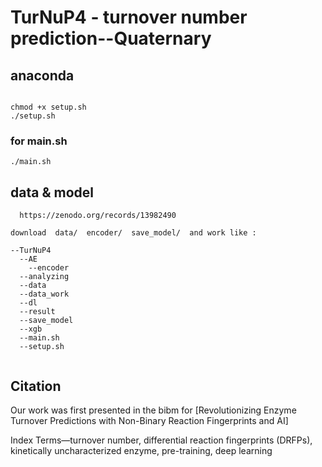 # TurNuP4 - turnover number prediction--Quaternary

## anaconda
```
 
chmod +x setup.sh       
./setup.sh    
```

### for main.sh
```            
./main.sh              
```

## data & model

```
  https://zenodo.org/records/13982490

download  data/  encoder/  save_model/  and work like :

--TurNuP4
  --AE
    --encoder
  --analyzing
  --data
  --data_work
  --dl
  --result
  --save_model
  --xgb
  --main.sh
  --setup.sh


```


## Citation 

Our work was first presented in the bibm for [Revolutionizing Enzyme Turnover Predictions with Non-Binary Reaction Fingerprints and AI]

Index Terms—turnover number, differential reaction fingerprints (DRFPs), kinetically uncharacterized enzyme, pre-training,
deep learning
